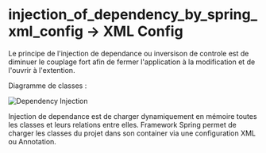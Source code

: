 # injection_of_dependency_by_spring_xml_config -> XML Config

Le principe de l'injection de dependance ou inversison de controle est de diminuer le couplage fort afin de fermer l'application à la modification et de l'ouvrir à l'extention.

Diagramme de classes : 

![Dependency Injection](https://user-images.githubusercontent.com/26189475/86629026-c5a3c500-bf98-11ea-9590-59c919524195.jpg)

Injection de dependance est de charger dynamiquement en mémoire toutes les classes et leurs relations entre elles. 
Framework Spring permet de charger les classes du projet dans son container via une configuration XML ou Annotation. 
